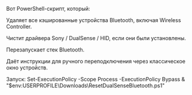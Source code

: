 Вот PowerShell-скрипт, который:

Удаляет все кэшированные устройства Bluetooth, включая Wireless Controller.

Чистит драйвера Sony / DualSense / HID, если они были установлены.

Перезапускает стек Bluetooth.

Даёт инструкции для ручного переподключения через классическое окно устройств.


Запуск:
Set-ExecutionPolicy -Scope Process -ExecutionPolicy Bypass & "$env:USERPROFILE\\Downloads\\ResetDualSenseBluetooth.ps1"
